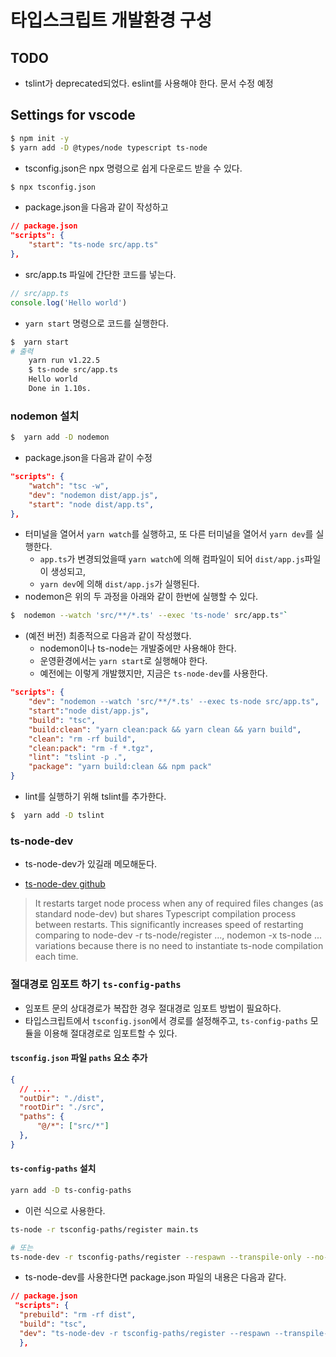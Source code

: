 # 타입스크립트 개발환경 구성

## TODO

- tslint가 deprecated되었다. eslint를 사용해야 한다. 문서 수정 예정

## Settings for vscode

```bash
$ npm init -y
$ yarn add -D @types/node typescript ts-node
```

- tsconfig.json은 npx 명령으로 쉽게 다운로드 받을 수 있다.

```bash
$ npx tsconfig.json
```

- package.json을 다음과 같이 작성하고

```json
// package.json
"scripts": {
    "start": "ts-node src/app.ts"
},
```

- src/app.ts 파일에 간단한 코드를 넣는다.

```ts
// src/app.ts
console.log('Hello world')
```

- `yarn start` 명령으로 코드를 실행한다.

```bash
$  yarn start
# 출력
    yarn run v1.22.5
    $ ts-node src/app.ts
    Hello world
    Done in 1.10s.
```

### nodemon 설치

```bash
$  yarn add -D nodemon
```

- package.json을 다음과 같이 수정

```json
"scripts": {
    "watch": "tsc -w",
    "dev": "nodemon dist/app.js",
    "start": "node dist/app.ts",
},
```

- 터미널을 열어서 `yarn watch`를 실행하고, 또 다른 터미널을 열어서 `yarn dev`를 실행한다.
  - `app.ts`가 변경되었을때 `yarn watch`에 의해 컴파일이 되어 `dist/app.js`파일이 생성되고,
  - `yarn dev`에 의해 `dist/app.js`가 실행된다.
- nodemon은 위의 두 과정을 아래와 같이 한번에 실행할 수 있다.

```bash
$  nodemon --watch 'src/**/*.ts' --exec 'ts-node' src/app.ts"`
```

- (예전 버전) 최종적으로 다음과 같이 작성했다.
  - nodemon이나 ts-node는 개발중에만 사용해야 한다.
  - 운영환경에서는 `yarn start`로 실행해야 한다.
  - 예전에는 이렇게 개발했지만, 지금은 `ts-node-dev`를 사용한다.

```json
"scripts": {
    "dev": "nodemon --watch 'src/**/*.ts' --exec ts-node src/app.ts",
    "start":"node dist/app.js",
    "build": "tsc",
    "build:clean": "yarn clean:pack && yarn clean && yarn build",
    "clean": "rm -rf build",
    "clean:pack": "rm -f *.tgz",
    "lint": "tslint -p .",
    "package": "yarn build:clean && npm pack"
}
```

- lint를 실행하기 위해 tslint를 추가한다.

```bash
$  yarn add -D tslint
```

### ts-node-dev

- ts-node-dev가 있길래 메모해둔다.

- [ts-node-dev github ](https://github.com/whitecolor/ts-node-dev)
>It restarts target node process when any of required files changes (as standard node-dev) but shares Typescript compilation process between restarts. This significantly increases speed of restarting comparing to node-dev -r ts-node/register ..., nodemon -x ts-node ... variations because there is no need to instantiate ts-node compilation each time.

### 절대경로 임포트 하기 `ts-config-paths`

- 임포트 문의 상대경로가 복잡한 경우 절대경로 임포트 방법이 필요하다.
- 타입스크립트에서 `tsconfig.json`에서 경로를 설정해주고, `ts-config-paths` 모듈을 이용해 절대경로로 임포트할 수 있다.

#### `tsconfig.json` 파일 `paths` 요소 추가

```json
{
  // ....
  "outDir": "./dist",
  "rootDir": "./src",
  "paths": {
      "@/*": ["src/*"]
  },
}
```

#### `ts-config-paths` 설치

```sh
yarn add -D ts-config-paths
```

- 이런 식으로 사용한다.

```sh
ts-node -r tsconfig-paths/register main.ts

# 또는
ts-node-dev -r tsconfig-paths/register --respawn --transpile-only --no-notify src/index.ts
```

- ts-node-dev를 사용한다면 package.json 파일의 내용은 다음과 같다.

```json
// package.json
 "scripts": {
  "prebuild": "rm -rf dist",
  "build": "tsc",
  "dev": "ts-node-dev -r tsconfig-paths/register --respawn --transpile-only --no-notify src/index.ts"
  },
```
